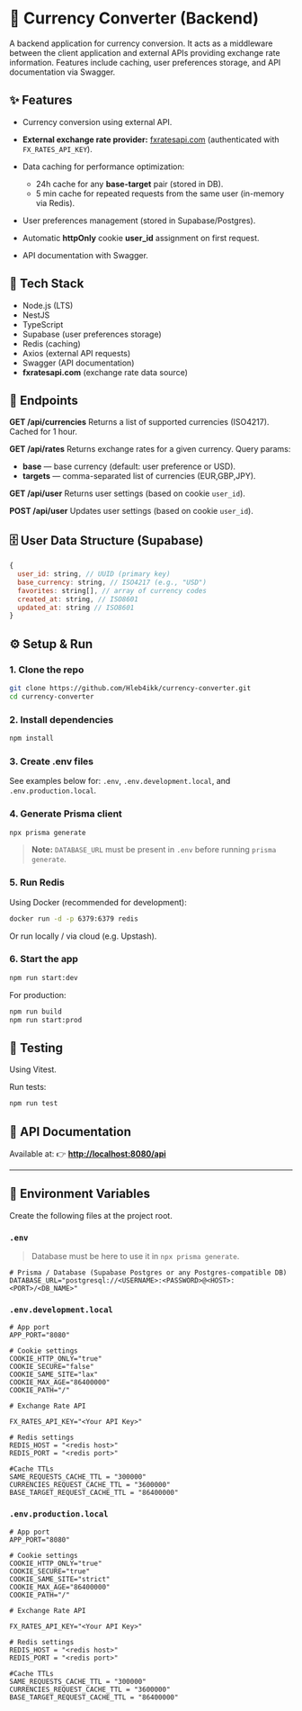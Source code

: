 # 📘 Currency Converter (Backend)

A backend application for currency conversion. It acts as a middleware between the client application and external APIs providing exchange rate information.
Features include caching, user preferences storage, and API documentation via Swagger.

## ✨ Features

- Currency conversion using external API.
- **External exchange rate provider:** [fxratesapi.com](https://fxratesapi.com/) (authenticated with `FX_RATES_API_KEY`).
- Data caching for performance optimization:

  - 24h cache for any **base-target** pair (stored in DB).
  - 5 min cache for repeated requests from the same user (in-memory via Redis).

- User preferences management (stored in Supabase/Postgres).
- Automatic **httpOnly** cookie **user_id** assignment on first request.
- API documentation with Swagger.

## 🚀 Tech Stack

- Node.js (LTS)
- NestJS
- TypeScript
- Supabase (user preferences storage)
- Redis (caching)
- Axios (external API requests)
- Swagger (API documentation)
- **fxratesapi.com** (exchange rate data source)

## 📂 Endpoints

**GET /api/currencies**
Returns a list of supported currencies (ISO4217). Cached for 1 hour.

**GET /api/rates**
Returns exchange rates for a given currency. Query params:

- **base** — base currency (default: user preference or USD).
- **targets** — comma-separated list of currencies (EUR,GBP,JPY).

**GET /api/user**
Returns user settings (based on cookie `user_id`).

**POST /api/user**
Updates user settings (based on cookie `user_id`).

## 🗄️ User Data Structure (Supabase)

```js
{
  user_id: string, // UUID (primary key)
  base_currency: string, // ISO4217 (e.g., "USD")
  favorites: string[], // array of currency codes
  created_at: string, // ISO8601
  updated_at: string // ISO8601
}
```

## ⚙️ Setup & Run

### 1. Clone the repo

```bash
git clone https://github.com/Hleb4ikk/currency-converter.git
cd currency-converter
```

### 2. Install dependencies

```bash
npm install
```

### 3. Create .env files

See examples below for: `.env`, `.env.development.local`, and `.env.production.local`.

### 4. Generate Prisma client

```bash
npx prisma generate
```

> **Note:** `DATABASE_URL` must be present in `.env` before running `prisma generate`.

### 5. Run Redis

Using Docker (recommended for development):

```bash
docker run -d -p 6379:6379 redis
```

Or run locally / via cloud (e.g. Upstash).

### 6. Start the app

```bash
npm run start:dev
```

For production:

```bash
npm run build
npm run start:prod
```

## 🧪 Testing

Using Vitest.

Run tests:

```bash
npm run test
```

## 📖 API Documentation

Available at:
👉 **[http://localhost:8080/api](http://localhost:8080/api)**

---

## 🔑 Environment Variables

Create the following files at the project root.

### `.env`

> Database must be here to use it in `npx prisma generate`.

```env
# Prisma / Database (Supabase Postgres or any Postgres-compatible DB)
DATABASE_URL="postgresql://<USERNAME>:<PASSWORD>@<HOST>:<PORT>/<DB_NAME>"
```

### `.env.development.local`

```env
# App port
APP_PORT="8080"

# Cookie settings
COOKIE_HTTP_ONLY="true"
COOKIE_SECURE="false"
COOKIE_SAME_SITE="lax"
COOKIE_MAX_AGE="86400000"
COOKIE_PATH="/"

# Exchange Rate API

FX_RATES_API_KEY="<Your API Key>"

# Redis settings
REDIS_HOST = "<redis host>"
REDIS_PORT = "<redis port>"

#Cache TTLs
SAME_REQUESTS_CACHE_TTL = "300000"
CURRENCIES_REQUEST_CACHE_TTL = "3600000"
BASE_TARGET_REQUEST_CACHE_TTL = "86400000"
```

### `.env.production.local`

```env
# App port
APP_PORT="8080"

# Cookie settings
COOKIE_HTTP_ONLY="true"
COOKIE_SECURE="true"
COOKIE_SAME_SITE="strict"
COOKIE_MAX_AGE="86400000"
COOKIE_PATH="/"

# Exchange Rate API

FX_RATES_API_KEY="<Your API Key>"

# Redis settings
REDIS_HOST = "<redis host>"
REDIS_PORT = "<redis port>"

#Cache TTLs
SAME_REQUESTS_CACHE_TTL = "300000"
CURRENCIES_REQUEST_CACHE_TTL = "3600000"
BASE_TARGET_REQUEST_CACHE_TTL = "86400000"
```
